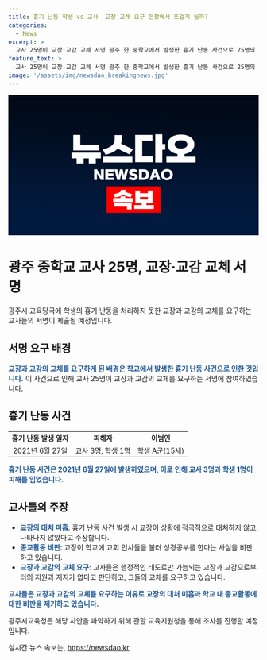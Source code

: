 ```yaml
---
title: 흉기 난동 학생 vs 교사  교장 교체 요구 현장에서 뜨겁게 될까?
categories:
  - News
excerpt: >
  교사 25명이 교장·교감 교체 서명 광주 한 중학교에서 발생한 흉기 난동 사건으로 25명의 교사가 교장과 교감의 교체를 요구하는 서명에 참여했다. 광주시교육청은 관련 사안을 파악하기 위해 교육지원청을 통해 조사할 예정이며, 교사들은 교장의 미비한 대응과 학교 내 성경공부가 심각한 문제라고 주장했다.
feature_text: >
  교사 25명이 교장·교감 교체 서명 광주 한 중학교에서 발생한 흉기 난동 사건으로 25명의 교사가 교장과 교감의 교체를 요구하는 서명에 참여했다. 광주시교육청은 관련 사안을 파악하기 위해 교육지원청을 통해 조사할 예정이며, 교사들은 교장의 미비한 대응과 학교 내 성경공부가 심각한 문제라고 주장했다.
image: '/assets/img/newsdao_breakingnews.jpg'
---
```


<p><img src="/assets/img/newsdao_breakingnews.jpg" alt="ontimetimes 속보" /></p>

<h1>광주 중학교 교사 25명, 교장·교감 교체 서명</h1>

<p data-ke-size="size16">광주시 교육당국에 학생의 흉기 난동을 처리하지 못한 교장과 교감의 교체를 요구하는 교사들의 서명이 제출될 예정입니다.</p>

<h2 data-ke-size="size26">서명 요구 배경</h2>

<p><b><span style="color: #1a5490;">교장과 교감의 교체를 요구하게 된 배경은 학교에서 발생한 흉기 난동 사건으로 인한 것입니다.</span></b> 이 사건으로 인해 교사 25명이 교장과 교감의 교체를 요구하는 서명에 참여하였습니다.</p>

<h2 data-ke-size="size26">흉기 난동 사건</h2>

<table>
    <tr>
        <td style="text-align: center; height: 17px;"><b>흉기 난동 발생 일자</b></td>
        <td style="text-align: center; height: 17px;"><b>피해자</b></td>
        <td style="text-align: center; height: 17px;"><b>이범인</b></td>
    </tr>
    <tr>
        <td style="text-align: center; height: 17px;">2021년 6월 27일</td>
        <td style="text-align: center; height: 17px;">교사 3명, 학생 1명</td>
        <td style="text-align: center; height: 17px;">학생 A군(15세)</td>
    </tr>
</table>

<p><b><span style="color: #1a5490;">흉기 난동 사건은 2021년 6월 27일에 발생하였으며, 이로 인해 교사 3명과 학생 1명이 피해를 입었습니다.</span></b></p>

<h2 data-ke-size="size26">교사들의 주장</h2>

<ul>
    <li><b><span style="color: #1a5490;">교장의 대처 미흡</span></b>: 흉기 난동 사건 발생 시 교장이 상황에 적극적으로 대처하지 않고, 나타나지 않았다고 주장합니다.</li>
    <li><b><span style="color: #1a5490;">종교활동 비판</span></b>: 교장이 학교에 교회 인사들을 불러 성경공부를 한다는 사실을 비판하고 있습니다.</li>
    <li><b><span style="color: #1a5490;">교장과 교감의 교체 요구</span></b>: 교사들은 행정적인 태도로만 가늠되는 교장과 교감으로부터의 지원과 지지가 없다고 판단하고, 그들의 교체를 요구하고 있습니다.</li>
</ul>

<p><b><span style="color: #1a5490;">교사들은 교장과 교감의 교체를 요구하는 이유로 교장의 대처 미흡과 학교 내 종교활동에 대한 비판을 제기하고 있습니다.</span></b></p>

<p data-ke-size="size16">광주시교육청은 해당 사안을 파악하기 위해 관할 교육지원청을 통해 조사를 진행할 예정입니다.</p>
실시간 뉴스 속보는, <a href="https://newsdao.kr" rel="dofollow">https://newsdao.kr</a>


